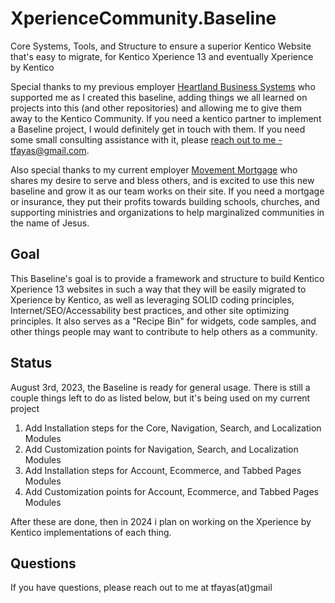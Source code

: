 # XperienceCommunity.Baseline
Core Systems, Tools, and Structure to ensure a superior Kentico Website that's easy to migrate, for Kentico Xperience 13 and eventually Xperience by Kentico

Special thanks to my previous employer [Heartland Business Systems](https://www.hbs.net) who supported me as I created this baseline, adding things we all learned on projects into this (and other repositories) and allowing me to give them away to the Kentico Community.  If you need a kentico partner to implement a Baseline project, I would definitely get in touch with them.  If you need some small consulting assistance with it, please [reach out to me - tfayas@gmail.com](mailto:tfayas@gmail.com).

Also special thanks to my current employer [Movement Mortgage](https://www.movement.com) who shares my desire to serve and bless others, and is excited to use this new baseline and grow it as our team works on their site.  If you need a mortgage or insurance, they put their profits towards building schools, churches, and supporting ministries and organizations to help marginalized communities in the name of Jesus.

## Goal
This Baseline's goal is to provide a framework and structure to build Kentico Xperience 13 websites in such a way that they will be easily migrated to Xperience by Kentico, as well as leveraging SOLID coding principles, Internet/SEO/Accessability best practices, and other site optimizing principles.  It also serves as a "Recipe Bin" for widgets, code samples, and other things people may want to contribute to help others as a community.  

## Status
August 3rd, 2023, the Baseline is ready for general usage.  There is still a couple things left to do as listed below, but it's being used on my current project

1. Add Installation steps for the Core, Navigation, Search, and Localization Modules
2. Add Customization points for Navigation, Search, and Localization Modules
6. Add Installation steps for Account, Ecommerce, and Tabbed Pages Modules
7. Add Customization points for Account, Ecommerce, and Tabbed Pages Modules

After these are done, then in 2024 i plan on working on the Xperience by Kentico implementations of each thing.

## Questions
If you have questions, please reach out to me at tfayas(at)gmail
